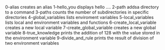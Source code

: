 0-alias creates an alias
1-hello_you displays hello ....
2-path addsa directory to a command
3-paths counts the number of subdirectories in specific directories
4-global_variables lists enviroment variables
5-local_variables lists local and environment variables and functions
6-create_local_variable creates a new local variable
7-create_global_variable creates a new global variable
8-true_knowledge prints the addition of 128 with the value stored in the environment variable
9-divide_and_rule prints the result of division of two environment variables
